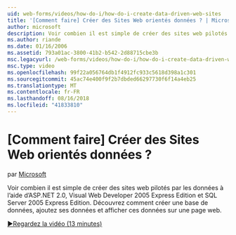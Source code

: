 ```yaml
---
uid: web-forms/videos/how-do-i/how-do-i-create-data-driven-web-sites
title: '[Comment faire] Créer des Sites Web orientés données ? | Microsoft Docs'
author: microsoft
description: Voir combien il est simple de créer des sites web pilotés par les données à l’aide d’ASP.NET 2.0, Visual Web Developer 2005 Express Edition et SQL Server 2005 Express Edition. En savoir plus...
ms.author: riande
ms.date: 01/16/2006
ms.assetid: 793a01ac-3800-41b2-b542-2d88715cbe3b
msc.legacyurl: /web-forms/videos/how-do-i/how-do-i-create-data-driven-web-sites
msc.type: video
ms.openlocfilehash: 99f22a056764db1f4912fc933c5618d398a1c301
ms.sourcegitcommit: 45ac74e400f9f2b7dbded66297730f6f14a4eb25
ms.translationtype: MT
ms.contentlocale: fr-FR
ms.lasthandoff: 08/16/2018
ms.locfileid: "41833810"
---
```

<a name="how-do-i-create-data-driven-web-sites"></a>[Comment faire] Créer des Sites Web orientés données ?
====================
par [Microsoft](https://github.com/microsoft)

Voir combien il est simple de créer des sites web pilotés par les données à l’aide d’ASP.NET 2.0, Visual Web Developer 2005 Express Edition et SQL Server 2005 Express Edition. Découvrez comment créer une base de données, ajoutez ses données et afficher ces données sur une page web.

[&#9654;Regardez la vidéo (13 minutes)](https://channel9.msdn.com/Blogs/ASP-NET-Site-Videos/how-do-i-create-data-driven-web-sites)
